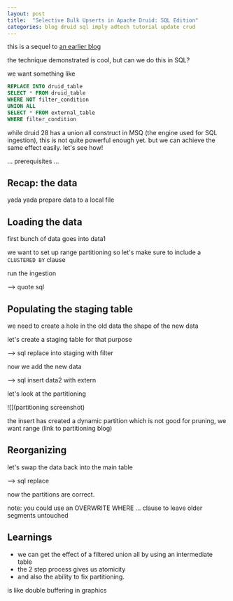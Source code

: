 ```yaml
---
layout: post
title:  "Selective Bulk Upserts in Apache Druid: SQL Edition"
categories: blog druid sql imply adtech tutorial update crud
---
```


this is a sequel to [an earlier blog](/2023/03/07/selective-bulk-upserts-in-apache-druid/)

the technique demonstrated is cool, but can we do this in SQL?

we want something like

```sql
REPLACE INTO druid_table
SELECT * FROM druid_table
WHERE NOT filter_condition
UNION ALL
SELECT * FROM external_table
WHERE filter_condition
```

while druid 28 has a union all construct in MSQ (the engine used for SQL ingestion), this is not quite powerful enough yet. but we can achieve the same effect easily. let's see how!

... prerequisites ...

## Recap: the data

yada yada prepare data to a local file

## Loading the data

first bunch of data goes into data1

we want to set up range partitioning so let's make sure to include a `CLUSTERED BY` clause

run the ingestion

--> quote sql

## Populating the staging table

we need to create a hole in the old data the shape of the new data

let's create a staging table for that purpose

--> sql replace into staging with filter

now we add the new data

--> sql insert data2 with extern

let's look at the partitioning

![](partitioning screenshot)

the insert has created a dynamic partition which is not good for pruning, we want range (link to partitioning blog)

## Reorganizing

let's swap the data back into the main table

--> sql replace

now the partitions are correct.

note: you could use an OVERWRITE WHERE ... clause to leave older segments untouched

## Learnings

- we can get the effect of a filtered union all by using an intermediate table
- the 2 step process gives us atomicity
- and also the ability to fix partitioning.

is like double buffering in graphics
